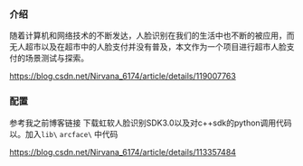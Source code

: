 ### 介绍

随着计算机和网络技术的不断发达，人脸识别在我们的生活中也不断的被应用，而无人超市以及在超市中的人脸支付并没有普及，本文作为一个项目进行超市人脸支付的场景测试与探索。


https://blog.csdn.net/Nirvana_6174/article/details/119007763


### 配置

参考我之前博客链接  下载虹软人脸识别SDK3.0以及对c++sdk的python调用代码以。加入`lib\` `arcface\` 中代码

https://blog.csdn.net/Nirvana_6174/article/details/113357484

